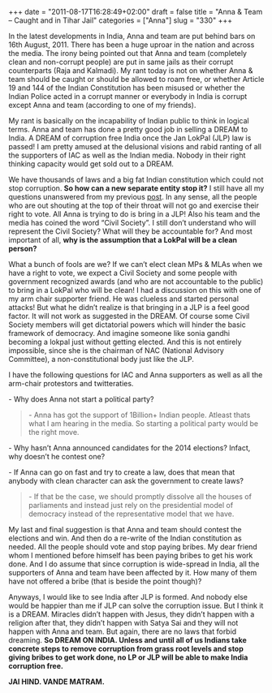 +++
date = "2011-08-17T16:28:49+02:00"
draft = false
title = "Anna & Team – Caught and in Tihar Jail"
categories = ["Anna"]
slug = "330"
+++

In the latest developments in India, Anna and team are put behind bars on 16th August, 2011. There has been a huge uproar in the nation and across the media. The irony being pointed out that Anna and team (completely clean and non-corrupt people) are put in same jails as their corrupt counterparts (Raja and Kalmadi). My rant today is not on whether Anna & team should be caught or should be allowed to roam free, or whether Article 19 and 144 of the Indian Constitution has been misused or whether the Indian Police acted in a corrupt manner or everybody in India is corrupt except Anna and team (according to one of my friends).

My rant is basically on the incapability of Indian public to think in logical terms. Anna and team has done a pretty good job in selling a DREAM to India. A DREAM of corruption free India once the Jan LokPal (JLP) law is passed! I am pretty amused at the delusional visions and rabid ranting of all the supporters of IAC as well as the Indian media. Nobody in their right thinking capacity would get sold out to a DREAM.

We have thousands of laws and a big fat Indian constitution which could not stop corruption. **So how can a new separate entity stop it?** I still have all my questions unanswered from my previous [post](https://naresh.se/en/posts/2011/321/). In any sense, all the people who are out shouting at the top of their throat will not go and exercise their right to vote. All Anna is trying to do is bring in a JLP! Also his team and the media has coined the word “Civil Society”. I still don’t understand who will represent the Civil Society? What will they be accountable for? And most important of all, **why is the assumption that a LokPal will be a clean person?**

What a bunch of fools are we? If we can’t elect clean MPs & MLAs when we have a right to vote, we expect a Civil Society and some people with government recognized awards (and who are not accountable to the public) to bring in a LokPal who will be clean! I had a discussion on this with one of my arm chair supporter friend. He was clueless and started personal attacks! But what he didn’t realize is that bringing in a JLP is a feel good factor. It will not work as suggested in the DREAM. Of course some Civil Society members will get dictatorial powers which will hinder the basic framework of democracy. And imagine someone like sonia gandhi becoming a lokpal just without getting elected. And this is not entirely impossible, since she is the chairman of NAC (National Advisory Committee), a non-constitutional body just like the JLP.

I have the following questions for IAC and Anna supporters as well as all the arm-chair protestors and twitteraties.

\- Why does Anna not start a political party?

> \- Anna has got the support of 1Billion+ Indian people. Atleast thats what I am hearing in the media. So starting a political party would be the right move.

\- Why hasn’t Anna announced candidates for the 2014 elections? Infact, why doesn’t he contest one?

\- If Anna can go on fast and try to create a law, does that mean that anybody with clean character can ask the government to create laws?

> \- If that be the case, we should promptly dissolve all the houses of parliaments and instead just rely on the presidential model of democracy instead of the representative model that we have.

My last and final suggestion is that Anna and team should contest the elections and win. And then do a re-write of the Indian constitution as needed. All the people should vote and stop paying bribes. My dear friend whom I mentioned before himself has been paying bribes to get his work done. And I do assume that since corruption is wide-spread in India, all the supporters of Anna and team have been affected by it. How many of them have not offered a bribe (that is beside the point though)?

Anyways, I would like to see India after JLP is formed. And nobody else would be happier than me if JLP can solve the corruption issue. But I think it is a DREAM. Miracles didn’t happen with Jesus, they didn’t happen with a religion after that, they didn’t happen with Satya Sai and they will not happen with Anna and team. But again, there are no laws that forbid dreaming. **So DREAM ON INDIA. Unless and until all of us Indians take concrete steps to remove corruption from grass root levels and stop giving bribes to get work done, no LP or JLP will be able to make India corruption free.**

**JAI HIND. VANDE MATRAM.**
